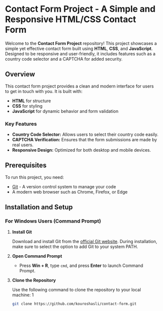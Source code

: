 # Contact Form Project - A Simple and Responsive HTML/CSS Contact Form

Welcome to the **Contact Form Project** repository! This project showcases a simple yet effective contact form built using **HTML**, **CSS**, and **JavaScript**. Designed to be responsive and user-friendly, it includes features such as a country code selector and a CAPTCHA for added security.

## Overview

This contact form project provides a clean and modern interface for users to get in touch with you. It is built with:
- **HTML** for structure
- **CSS** for styling
- **JavaScript** for dynamic behavior and form validation

### Key Features
- **Country Code Selector:** Allows users to select their country code easily.
- **CAPTCHA Verification:** Ensures that the form submissions are made by real users.
- **Responsive Design:** Optimized for both desktop and mobile devices.

## Prerequisites

To run this project, you need:
- [Git](https://git-scm.com/) - A version control system to manage your code
- A modern web browser such as Chrome, Firefox, or Edge

## Installation and Setup

### For Windows Users (Command Prompt)

1. **Install Git**

   Download and install Git from the [official Git website](https://git-scm.com/downloads). During installation, make sure to select the option to add Git to your system PATH.

2. **Open Command Prompt**

   - Press **Win + R**, type `cmd`, and press **Enter** to launch Command Prompt.

3. **Clone the Repository**

   Use the following command to clone the repository to your local machine:
1
   ```bash
   git clone https://github.com/kouroshasli/contact-form.git
   

   


